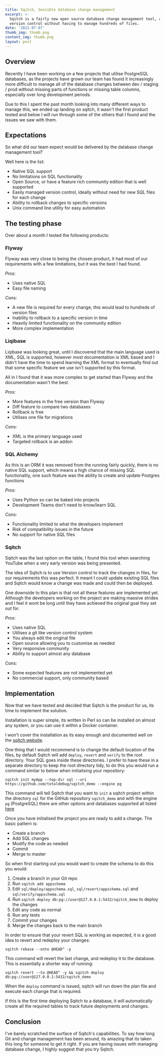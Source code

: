 ```yaml
---
title: Sqitch, Sensible database change management
excerpt: >-
  Sqitch is a fairly new open source database change management tool, allowing for easy
  version control without having to manage hundreds of files.
date: '2021-07-07'
thumb_img: thumb.png
content_img: thumb.png
layout: post
---
```


## Overview

Recently I have been working on a few projects that utilise PostgreSQL databases,
as the projects have grown our team has found it increasingly more difficult to manage
all of the database changes between dev / staging / prod without missing parts of functions
or missing table columns, especially over long development periods.

Due to this I spent the past month looking into many different ways to manage this, we ended
up landing on sqitch, it wasn't the first product tested and below I will run through
some of the others that I found and the issues we saw with them.

## Expectations

So what did our team expect would be delivered by the database change management tool?

Well here is the list:

- Native SQL support
- No limitations on SQL functionality
- Open Source, or have a feature rich community edition that is well supported
- Easily managed version control, ideally without need for new SQL files for each change
- Ability to rollback changes to specific versions
- Unix command line utility for easy automation

## The testing phase

Over about a month I tested the following products:

### Flyway

Flyway was very close to being the chosen product, it had most of our requirements with a
few limitations, but it was the best I had found.

*Pros:*
- Uses native SQL
- Easy file naming

*Cons:*
- A new file is required for every change, this would lead to hundreds of version files
- Inability to rollback to a specific version in time
- Heavily limited functionality on the community edition
- More complex implementation

### Liqibase

Liqibase was looking great, until I discovered that the main language used is XML, SQL is
supported, however most documentation is XML based and I didn't have the time to spend
learning the XML format to eventually find out that some specific feature we use isn't
supported by this format.

All in I found that it was more complex to get started than Flyway and the documentation
wasn't the best.

*Pros:*
- More features in the free version than Flyway
- Diff feature to compare two databases
- Rollback is free
- Utilises one file for migrations

*Cons:*
- XML is the primary language used
- Targeted rollback is an addon

### SQL Alchemy

As this is an ORM it was removed from the running fairly quickly, there is no native SQL
support, which means a high chance of missing SQL functionality, one such feature was
the ability to create and update Postgres functions

*Pros:*
- Uses Python so can be baked into projects
- Development Teams don't need to know/learn SQL

*Cons:*
- Functionality limited to what the developers implement
- Risk of compatibility issues in the future
- No support for native SQL files

### Sqitch

Sqitch was the last option on the table, I found this tool when searching YouTube when a
very early version was being presented.

The idea of Sqitch is to use Version control to track the changes in files, for
our requirements this was perfect. It meant I could update existing SQL files and
Sqitch would know a change was made and could then be deployed.

One downside to this plan is that not all these features are implemented yet. Although
the developers working on the project are making massive strides and I feel it wont
be long until they have achieved the original goal they set out for.

*Pros:*
- Uses native SQL
- Utilises a git like version control system
- You always edit the original file
- Open source allowing you to customise as needed
- Very responsive community
- Ability to support almost any database

*Cons:*
- Some expected features are not implemented yet
- No commercial support, only community based

## Implementation

Now that we have tested and decided that Sqitch is the product for us, its time to
implement the solution.

Installation is super simple, its written in Perl so can be installed on almost any
system, or you can use it within a Docker container.

I won't cover the installation as its easy enough and documented well on the
[sqitch website](http://sqitch.org/).

One thing that I would recommend is to change the default location of the files, by
default Sqitch will add `deploy`, `revert` and `verify` to the root directory. Your
SQL goes inside these directories. I prefer to have these in a separate directory to
keep the root directory tidy, to do this you would run a command similar to below when
initialising your repository:

```shell
sqitch init myApp --top-dir sql --uri https://github.com/totaldebug/sqitch_demo --engine pg
```

This command will tell Sqitch that you want to `init` a sqitch project within the directory
`sql` for the GitHub repository `sqitch_demo` and with the engine `pg` (PostgreSQL) there
are other options and databases supported all listed [here](http://sqitch.org/docs/manual/sqitch-init/)

Once you have initialised the project you are ready to add a change. The basic pattern is:

- Create a branch
- Add SQL changes
- Modify the code as needed
- Commit
- Merge to master

So when first starting out you would want to create the schema to do this you would:

1. Create a branch in your Git repo
2. Run `sqitch add appschema`
3. Edit `sql/deploy/appschema.sql`, `sql/revert/appschema.sql` and `sql/verify/appschema.sql`
4. Run `sqitch deploy db:pg://user@127.0.0.1:5432/sqitch_demo` to deploy the changes
5. Edit any code as normal
6. Run any tests
7. Commit your changes
8. Merge the changes back to the main branch

In order to ensure that your revert SQL is working as expected, it is a good idea to
revert and redeploy your changes:

```shell
sqitch rebase --onto @HEAD^ -y
```

This command will revert the last change, and redeploy it to the database. This is
essentially a shorter way of running:

```shell
sqitch revert --to @HEAD^ -y && sqitch deploy db:pg://user@127.0.0.1:5432/sqitch_demo
```

When the `deploy` command is issued, sqitch will run down the plan file and execute each
change that is required.

If this is the first time deploying Sqitch to a database, it will automatically create
all the required tables to track future deployments and changes.


## Conclusion

I've barely scratched the surface of Sqitch's capabilities. To say how long Git and change
management has been around, its amazing that its taken this long for someone to get it right.
If you are having issues with managing database change, I highly suggest that you try Sqitch.

